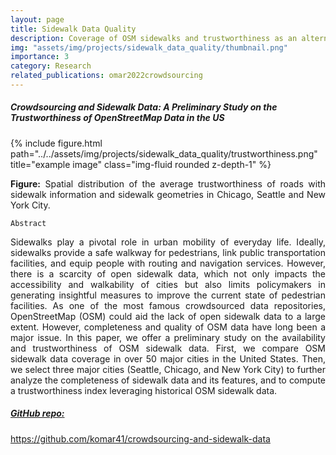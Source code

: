 ```yaml
---
layout: page
title: Sidewalk Data Quality
description: Coverage of OSM sidewalks and trustworthiness as an alternative measure of data quality
img: "assets/img/projects/sidewalk_data_quality/thumbnail.png"
importance: 3
category: Research
related_publications: omar2022crowdsourcing
---
```


<h5>Crowdsourcing and Sidewalk Data: A Preliminary Study on the Trustworthiness of OpenStreetMap Data in the US</h5>
<div class="row">
    <div class="col-sm mt-3 mt-md-0">
        {% include figure.html path="../../assets/img/projects/sidewalk_data_quality/trustworthiness.png" title="example image" class="img-fluid rounded z-depth-1" %}
    </div>
</div>
<div class="caption">
    <p align="justify">
        <b>Figure:</b> Spatial distribution of the average trustworthiness of roads with sidewalk information and sidewalk geometries in Chicago, Seattle and New York City.
    </p>
</div>

`Abstract`

<p align='justify'>
Sidewalks play a pivotal role in urban mobility of everyday life. Ideally, sidewalks provide a safe walkway for pedestrians, link public transportation facilities, and equip people with routing and navigation services. However, there is a scarcity of open sidewalk data, which not only impacts the accessibility and walkability of cities but also limits policymakers in generating insightful measures to improve the current state of pedestrian facilities. As one of the most famous crowdsourced data repositories, OpenStreetMap (OSM) could aid the lack of open sidewalk data to a large extent. However, completeness and quality of OSM data have long been a major issue. In this paper, we offer a preliminary study on the availability and trustworthiness of OSM sidewalk data. First, we compare OSM sidewalk data coverage in over 50 major cities in the United States. Then, we select three major cities (Seattle, Chicago, and New York City) to further analyze the completeness of sidewalk data and its features, and to compute a trustworthiness index leveraging historical OSM sidewalk data.
</p>

<h5><u>GitHub repo:</u></h5> <a href='https://github.com/komar41/crowdsourcing-and-sidewalk-data'>https://github.com/komar41/crowdsourcing-and-sidewalk-data</a>
